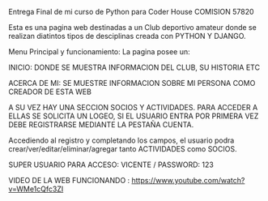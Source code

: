 Entrega Final de mi curso de Python para Coder House COMISION 57820

Esta es una pagina web destinadas a un Club deportivo amateur donde se realizan diatintos tipos de desciplinas creada con PYTHON Y DJANGO.

Menu Principal y funcionamiento: La pagina posee un:

INICIO: DONDE SE MUESTRA INFORMACION DEL CLUB, SU HISTORIA ETC

ACERCA DE MI: SE MUESTRE INFORMACION SOBRE MI PERSONA COMO CREADOR DE ESTA WEB

A SU VEZ HAY UNA SECCION SOCIOS Y ACTIVIDADES. PARA ACCEDER A ELLAS SE SOLICITA UN LOGEO, SI EL USUARIO ENTRA POR PRIMERA VEZ DEBE REGISTRARSE MEDIANTE LA PESTAÑA CUENTA.

Accediendo al registro y completando los campos, el usuario podra crear/ver/editar/eliminar/agregar tanto ACTIVIDADES como SOCIOS.

SUPER USUARIO PARA ACCESO: VICENTE / PASSWORD: 123

VIDEO DE LA WEB FUNCIONANDO : https://www.youtube.com/watch?v=WMe1cQfc3ZI
